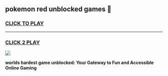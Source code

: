
## pokemon red unblocked games 👋
<h3>
<a href="https://premium.freeplayer.one?title=pokemon_red_unblocked_games&ref=12F">CLICK TO PLAY</a></h3>
<hr>

<h3>
<a href="https://premium.freeplayer.one?title=pokemon_red_unblocked_games&ref=12F">CLICK 2 PLAY</a>
  
</h3>

<a href="https://premium.freeplayer.one?title=pokemon_red_unblocked_games&ref=12F/"><img src="https://clearcache.store/games.png"></a>


**worlds hardest game unblocked: Your Gateway to Fun and Accessible Online Gaming**
